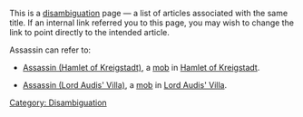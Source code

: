 This is a [disambiguation](:Category:_Disambiguation.md "wikilink") page
— a list of articles associated with the same title. If an internal link
referred you to this page, you may wish to change the link to point
directly to the intended article.

Assassin can refer to:

-   [Assassin (Hamlet of
    Kreigstadt)](Assassin_(Hamlet_of_Kreigstadt) "wikilink"), a
    [mob](:Category:_Mobs.md "wikilink") in [Hamlet of
    Kreigstadt](:Category:_Hamlet_Of_Kreigstadt.md "wikilink").

<!-- -->

-   [Assassin (Lord Audis'
    Villa)](Assassin_(Lord_Audis'_Villa) "wikilink"), a
    [mob](:Category:_Mobs.md "wikilink") in [Lord Audis'
    Villa](:Category:_Lord_Audis'_Villa.md "wikilink").

[Category: Disambiguation](Category:_Disambiguation "wikilink")

